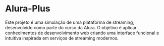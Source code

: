 # Alura-Plus
Este projeto é uma simulação de uma plataforma de streaming, desenvolvido como parte do curso da Alura. O objetivo é aplicar conhecimentos de desenvolvimento web criando uma interface funcional e intuitiva inspirada em serviços de streaming modernos.
